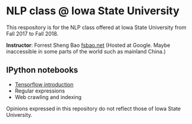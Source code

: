 # NLP class @ Iowa State University

This respository is for the NLP class offered at Iowa State University from Fall 2017 to Fall 2018. 

**Instructor**: Forrest Sheng Bao [fsbao.net](http://fsbao.net) (Hosted at Google. Maybe inaccessible in some parts of the world such as mainland China.)

## IPython notebooks 
* [Tensorflow introduction ](Tensorflow1_hello_world.ipynb)
* Regular expressions
* Web crawling and indexing 

Opinions expressed in this repository do not reflect those of Iowa State University. 
